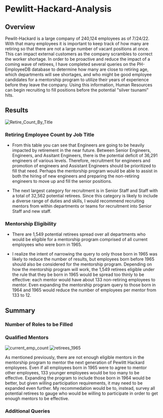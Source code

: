 # Pewlitt-Hackard-Analysis

## Overview
Pewlit-Hackard is a large company of 240,124 employees as of 7/24/22.  With that many employees it is important to keep track of how many are retiring so that there are not a large number of vacant positions at once.  This can impact external customers as the company scrambles to correct the worker shortage.  In order to be proactive and reduce the impact of a coming wave of retirees, I have completed several queries on the PH-EmployeeDB database to determine how many are close to retiring age, which departments will see shortages, and who might be good employee candidates for a mentorship program to utilize their years of experience before they leave the company.  Using this information, Human Resources can begin recruiting to fill positions before the potential "silver tsunami" hits.

## Results
![Retire_Count_By_Title](https://user-images.githubusercontent.com/102555125/180856259-55ae2288-3ad5-4516-8dd8-507739da5778.png)

### Retiring Employee Count by Job Title
- From this table you can see that Engineers are going to be heavily impacted by retirement in the near future.  Between Senior Engineers, Engineers, and Assitant Engineers, there is the potential deficit of 36,291 engineers of various levels.  Therefore, recruitment for engineers and promotion of engineers and Assistant Engineers should be prioritized to fill that need.  Perhaps the mentorship program would be able to assist in both the hiring of new engineers and preparing the non-retiring engineers to move up and fill the senior positions.

- The next largest category for recruitment is in Senior Staff and Staff with a total of 32,562 potential retirees.  Since this category is likely to include a diverse range of duties and skills, I would recommend recruiting mentors from within departments or teams for recruitment into Senior Staff and new staff.

### Mentorship Eligibility
- There are 1,549 potential retirees spread over all departments who would be eligible for a mentorship program comprised of all current employees who were born in 1965.  

- I realize the intent of narrowing the query to only those born in 1965 was likely to reduce the number of results, but employees born before 1965 should also be considered for the mentorship program.  Depending on how the mentorship program will work, the 1,549 retirees eligible under the rule that they be born in 1965 would be spread too thinly to be effective: each mentor would have about 133 non-retiring employees to mentor.  Even expanding the mentorship program query to those born in 1964 and 1965 would reduce the number of employees per mentor from 133 to 12.

## Summary

### Number of Roles to be Filled

### Qualified Mentors
![current_emp_count](https://user-images.githubusercontent.com/102555125/180856179-0ab7013b-78af-4aa5-b176-22b60cadc5ee.png)
![retirees_1965](https://user-images.githubusercontent.com/102555125/180856195-3447ffa3-8014-4000-afad-5c17f7b34637.png)

As mentioned previously, there are not enough eligible mentors in the mentorship program to mentor the next generation of Pewlitt Hackard employees.  Even if all employees born in 1965 were to agree to mentor other employees, 133 younger employees would be too many to be effective.  Expanding the program to include those born in 1964 would be better, but given willing participation requirements, it may need to be expanded even further.  My recommedation would be to, instead, survey all potential retirees to gauge who would be willing to participate in order to get enough mentors to be effective.

### Additional Queries
